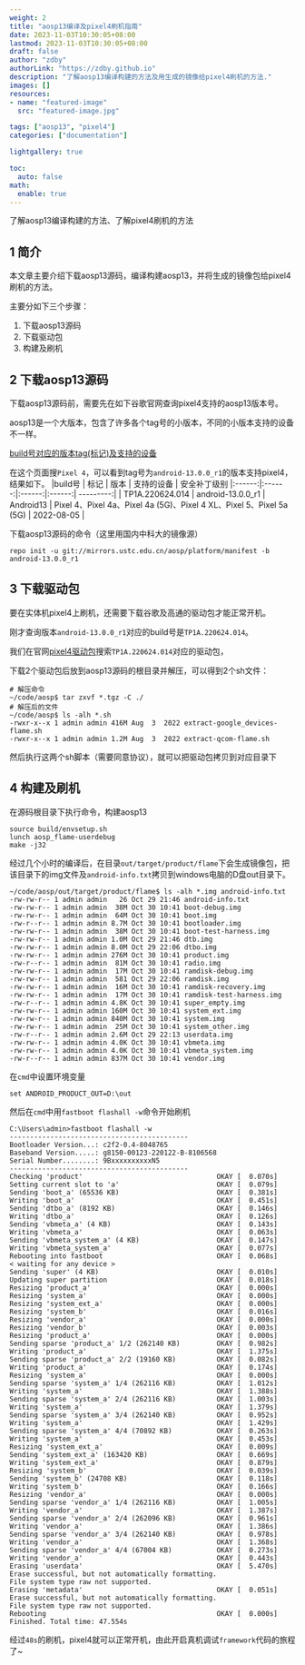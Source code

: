 ```yaml
---
weight: 2
title: "aosp13编译及pixel4刷机指南"
date: 2023-11-03T10:30:05+08:00
lastmod: 2023-11-03T10:30:05+08:00
draft: false
author: "zdby"
authorLink: "https://zdby.github.io"
description: "了解aosp13编译构建的方法及用生成的镜像给pixel4刷机的方法."
images: []
resources:
- name: "featured-image"
  src: "featured-image.jpg"

tags: ["aosp13", "pixel4"]
categories: ["documentation"]

lightgallery: true

toc:
  auto: false
math:
  enable: true
---
```


了解aosp13编译构建的方法、了解pixel4刷机的方法

<!--more-->

## 1 简介

本文章主要介绍下载aosp13源码，编译构建aosp13，并将生成的镜像包给pixel4刷机的方法。

主要分如下三个步骤：
1. 下载aosp13源码
2. 下载驱动包
3. 构建及刷机

## 2 下载aosp13源码
下载aosp13源码前，需要先在如下谷歌官网查询pixel4支持的aosp13版本号。

aosp13是一个大版本，包含了许多各个tag号的小版本，不同的小版本支持的设备不一样。

[build号对应的版本tag(标记)及支持的设备](https://source.android.google.cn/docs/setup/about/build-numbers?hl=zh-cn)

在这个页面搜`Pixel 4`，可以看到tag号为`android-13.0.0_r1`的版本支持pixel4，结果如下。
|build号 | 标记 | 版本 | 支持的设备 | 安全补丁级别
|:------:|:------:|:------:|:------:| ---------:|
| TP1A.220624.014	| android-13.0.0_r1	| Android13	| Pixel 4、Pixel 4a、Pixel 4a (5G)、Pixel 4 XL、Pixel 5、Pixel 5a (5G)	| 2022-08-05 |

下载aosp13源码的命令（这里用国内中科大的镜像源）
```Shell
repo init -u git://mirrors.ustc.edu.cn/aosp/platform/manifest -b android-13.0.0_r1
```

## 3 下载驱动包
要在实体机pixel4上刷机，还需要下载谷歌及高通的驱动包才能正常开机。

刚才查询版本`android-13.0.0_r1`对应的build号是`TP1A.220624.014`。

我们在官网[pixel4驱动包](https://developers.google.cn/android/drivers?hl=zh-cn#flametp1a.220624.014)搜索`TP1A.220624.014`对应的驱动包，

下载2个驱动包后放到aosp13源码的根目录并解压，可以得到2个sh文件：
```Shell
# 解压命令
~/code/aosp$ tar zxvf *.tgz -C ./
# 解压后的文件
~/code/aosp$ ls -alh *.sh
-rwxr-x--x 1 admin admin 416M Aug  3  2022 extract-google_devices-flame.sh
-rwxr-x--x 1 admin admin 1.2M Aug  3  2022 extract-qcom-flame.sh
```
然后执行这两个sh脚本（需要同意协议），就可以把驱动包拷贝到对应目录下

## 4 构建及刷机
在源码根目录下执行命令，构建aosp13
```Shell
source build/envsetup.sh
lunch aosp_flame-userdebug
make -j32
```
经过几个小时的编译后，在目录`out/target/product/flame`下会生成镜像包，把该目录下的img文件及`android-info.txt`拷贝到windows电脑的D盘out目录下。

```Shell
~/code/aosp/out/target/product/flame$ ls -alh *.img android-info.txt
-rw-rw-r-- 1 admin admin   26 Oct 29 21:46 android-info.txt
-rw-rw-r-- 1 admin admin  38M Oct 30 10:41 boot-debug.img
-rw-rw-r-- 1 admin admin  64M Oct 30 10:41 boot.img
-rw-r--r-- 1 admin admin 8.7M Oct 30 10:41 bootloader.img
-rw-rw-r-- 1 admin admin  38M Oct 30 10:41 boot-test-harness.img
-rw-rw-r-- 1 admin admin 1.0M Oct 29 21:46 dtb.img
-rw-rw-r-- 1 admin admin 8.0M Oct 29 22:06 dtbo.img
-rw-rw-r-- 1 admin admin 276M Oct 30 10:41 product.img
-rw-r--r-- 1 admin admin  81M Oct 30 10:41 radio.img
-rw-rw-r-- 1 admin admin  17M Oct 30 10:41 ramdisk-debug.img
-rw-rw-r-- 1 admin admin  581 Oct 29 22:06 ramdisk.img
-rw-rw-r-- 1 admin admin  16M Oct 30 10:41 ramdisk-recovery.img
-rw-rw-r-- 1 admin admin  17M Oct 30 10:41 ramdisk-test-harness.img
-rw-r--r-- 1 admin admin 4.8K Oct 30 10:41 super_empty.img
-rw-rw-r-- 1 admin admin 160M Oct 30 10:41 system_ext.img
-rw-rw-r-- 1 admin admin 840M Oct 30 10:41 system.img
-rw-rw-r-- 1 admin admin  25M Oct 30 10:41 system_other.img
-rw-r--r-- 1 admin admin 2.6M Oct 29 22:13 userdata.img
-rw-rw-r-- 1 admin admin 4.0K Oct 30 10:41 vbmeta.img
-rw-rw-r-- 1 admin admin 4.0K Oct 30 10:41 vbmeta_system.img
-rw-r--r-- 1 admin admin 837M Oct 30 10:41 vendor.img
```

在`cmd`中设置环境变量
```Shell
set ANDROID_PRODUCT_OUT=D:\out
```

然后在`cmd`中用`fastboot flashall -w`命令开始刷机
```Shell
C:\Users\admin>fastboot flashall -w
--------------------------------------------
Bootloader Version...: c2f2-0.4-8048765
Baseband Version.....: g8150-00123-220122-B-8106568
Serial Number........: 9BxxxxxxxxxxN5
--------------------------------------------
Checking 'product'                                 OKAY [  0.070s]
Setting current slot to 'a'                        OKAY [  0.079s]
Sending 'boot_a' (65536 KB)                        OKAY [  0.381s]
Writing 'boot_a'                                   OKAY [  0.451s]
Sending 'dtbo_a' (8192 KB)                         OKAY [  0.146s]
Writing 'dtbo_a'                                   OKAY [  0.126s]
Sending 'vbmeta_a' (4 KB)                          OKAY [  0.143s]
Writing 'vbmeta_a'                                 OKAY [  0.063s]
Sending 'vbmeta_system_a' (4 KB)                   OKAY [  0.147s]
Writing 'vbmeta_system_a'                          OKAY [  0.077s]
Rebooting into fastboot                            OKAY [  0.068s]
< waiting for any device >
Sending 'super' (4 KB)                             OKAY [  0.010s]
Updating super partition                           OKAY [  0.018s]
Resizing 'product_a'                               OKAY [  0.000s]
Resizing 'system_a'                                OKAY [  0.000s]
Resizing 'system_ext_a'                            OKAY [  0.000s]
Resizing 'system_b'                                OKAY [  0.016s]
Resizing 'vendor_a'                                OKAY [  0.000s]
Resizing 'vendor_b'                                OKAY [  0.003s]
Resizing 'product_a'                               OKAY [  0.000s]
Sending sparse 'product_a' 1/2 (262140 KB)         OKAY [  0.982s]
Writing 'product_a'                                OKAY [  1.375s]
Sending sparse 'product_a' 2/2 (19160 KB)          OKAY [  0.082s]
Writing 'product_a'                                OKAY [  0.174s]
Resizing 'system_a'                                OKAY [  0.000s]
Sending sparse 'system_a' 1/4 (262116 KB)          OKAY [  1.012s]
Writing 'system_a'                                 OKAY [  1.388s]
Sending sparse 'system_a' 2/4 (262116 KB)          OKAY [  1.003s]
Writing 'system_a'                                 OKAY [  1.379s]
Sending sparse 'system_a' 3/4 (262140 KB)          OKAY [  0.952s]
Writing 'system_a'                                 OKAY [  1.429s]
Sending sparse 'system_a' 4/4 (70892 KB)           OKAY [  0.263s]
Writing 'system_a'                                 OKAY [  0.453s]
Resizing 'system_ext_a'                            OKAY [  0.009s]
Sending 'system_ext_a' (163420 KB)                 OKAY [  0.669s]
Writing 'system_ext_a'                             OKAY [  0.879s]
Resizing 'system_b'                                OKAY [  0.039s]
Sending 'system_b' (24708 KB)                      OKAY [  0.118s]
Writing 'system_b'                                 OKAY [  0.166s]
Resizing 'vendor_a'                                OKAY [  0.000s]
Sending sparse 'vendor_a' 1/4 (262116 KB)          OKAY [  1.005s]
Writing 'vendor_a'                                 OKAY [  1.387s]
Sending sparse 'vendor_a' 2/4 (262096 KB)          OKAY [  0.961s]
Writing 'vendor_a'                                 OKAY [  1.386s]
Sending sparse 'vendor_a' 3/4 (262140 KB)          OKAY [  0.978s]
Writing 'vendor_a'                                 OKAY [  1.368s]
Sending sparse 'vendor_a' 4/4 (67004 KB)           OKAY [  0.273s]
Writing 'vendor_a'                                 OKAY [  0.443s]
Erasing 'userdata'                                 OKAY [  5.470s]
Erase successful, but not automatically formatting.
File system type raw not supported.
Erasing 'metadata'                                 OKAY [  0.051s]
Erase successful, but not automatically formatting.
File system type raw not supported.
Rebooting                                          OKAY [  0.000s]
Finished. Total time: 47.554s
```

经过`48s`的刷机，pixel4就可以正常开机，由此开启真机调试`framework`代码的旅程了~